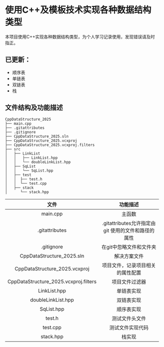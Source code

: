 ﻿# 使用C++及模板技术实现各种数据结构类型

本项目使用C++实现各种数据结构类型，为个人学习记录使用，发现错误请及时指正。

## 已更新：
- 顺序表
- 单链表
- 双链表
- 栈

## 文件结构及功能描述

```plaintext
CppDataStructure_2025
├── main.cpp
├── .gitattributes
├── .gitignore
├── CppDataStructure_2025.sln
├── CppDataStructure_2025.vcxproj
├── CppDataStructure_2025.vcxproj.filters
├── src
│   ├── LinkList
│   │   ├── LinkList.hpp
│   │   └── doubleLinkList.hpp
│   ├── SqList
│   │   └── SqList.hpp
│   ├── test
│   │  ├── test.h
│   │  └── test.cpp
│   ├── stack
│      └── stack.hpp
```

| 文件 | 功能描述 |
|:-:|:-:|
| main.cpp | 主函数 |
| .gitattributes | .gitattributes允许指定由 git 使用的文件和路径的属性 |
| .gitignore | 在git中忽略文件和文件夹 |
| CppDataStructure_2025.sln | 解决方案文件 |
| CppDataStructure_2025.vcxproj | 项目文件，记录项目相关的属性配置 |
| CppDataStructure_2025.vcxproj.filters | 项目文件过滤器 |
| LinkList.hpp | 单链表实现 |
| doubleLinkList.hpp | 双链表实现 |
| SqList.hpp | 顺序表实现 |
| test.h | 测试文件头文件 |
| test.cpp | 测试文件实现代码 |
|stack.hpp|栈实现|

